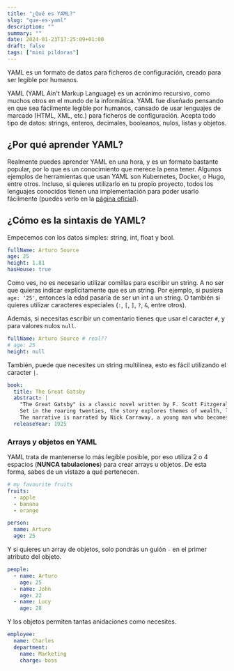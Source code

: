```yaml
---
title: "¿Qué es YAML?"
slug: "que-es-yaml"
description: ""
summary: ""
date: 2024-01-23T17:25:09+01:00
draft: false
tags: ["mini pildoras"]
---
```


YAML es un formato de datos para ficheros de configuración, creado para ser legible por humanos.

YAML (YAML Ain't Markup Language) es un acrónimo recursivo, como muchos otros en el mundo de la informática. YAML fue diseñado pensando en que sea fácilmente legible por humanos, cansado de usar lenguajes de marcado (HTML, XML, etc.) para ficheros de configuración. Acepta todo tipo de datos: strings, enteros, decimales, booleanos, nulos, listas y objetos.

## ¿Por qué aprender YAML?

Realmente puedes aprender YAML en una hora, y es un formato bastante popular, por lo que es un conocimiento que merece la pena tener. Algunos ejemplos de herramientas que usan YAML son Kubernetes, Docker, o Hugo, entre otros. Incluso, si quieres utilizarlo en tu propio proyecto, todos los lenguajes conocidos tienen una implementación para poder usarlo fácilmente (puedes verlo en la [página oficial](https://yaml.org/)).

## ¿Cómo es la sintaxis de YAML?

Empecemos con los datos simples: string, int, float y bool.

```yaml
fullName: Arturo Source
age: 25
height: 1.81
hasHouse: true
```

Como ves, no es necesario utilizar comillas para escribir un string. A no ser que quieras indicar explícitamente que es un string. Por ejemplo, si pusiera `age: '25'`, entonces la edad pasaría de ser un int a un string. O también si quieres utilizar caracteres especiales (`:`, `[`, `]`, `?`, `&`, entre otros).

Además, si necesitas escribir un comentario tienes que usar el caracter `#`, y para valores nulos `null`.

```yaml
fullName: Arturo Source # real??
# age: 25
height: null
```

También, puede que necesites un string multilinea, esto es fácil utilizando el caracter `|`.

```yaml
book:
  title: The Great Gatsby
  abstract: |
    "The Great Gatsby" is a classic novel written by F. Scott Fitzgerald.
    Set in the roaring twenties, the story explores themes of wealth, love, and the American Dream through the lens of the mysterious Jay Gatsby. 
    The narrative is narrated by Nick Carraway, a young man who becomes entangled in the lives of Gatsby and his wealthy social circle in Long Island.
  releaseYear: 1925
```

### Arrays y objetos en YAML

YAML trata de mantenerse lo más legible posible, por eso utiliza 2 o 4 espacios (**NUNCA tabulaciones**) para crear arrays u objetos. De esta forma, sabes de un vistazo a qué pertenecen.

```yaml
# my favourite fruits
fruits:
  - apple
  - banana
  - orange
```

```yaml
person:
  name: Arturo
  age: 25
```

Y si quieres un array de objetos, solo pondrás un guión `-` en el primer atributo del objeto.

```yaml
people:
  - name: Arturo
    age: 25
  - name: John
    age: 22
  - name: Lucy
    age: 28
```

Y los objetos permiten tantas anidaciones como necesites.

```yaml
employee:
  name: Charles
  department:
    name: Marketing
    charge: boss
```
